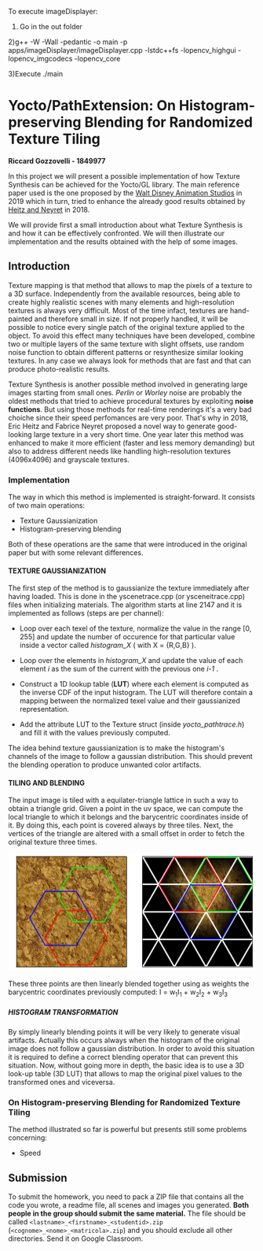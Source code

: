 To execute imageDisplayer:

1) Go in the out folder

2)g++ -W -Wall -pedantic -o main -p apps/imageDisplayer/imageDisplayer.cpp -lstdc++fs -lopencv_highgui -lopencv_imgcodecs -lopencv_core

3)Execute ./main

# Yocto/PathExtension: On Histogram-preserving Blending for Randomized Texture Tiling
 **Riccard Gozzovelli - 1849977**

In this project we will present a possible implementation of how Texture Synthesis can be achieved for the Yocto/GL library. The main reference paper used is the one proposed by the [Walt Disney Animation Studios](http://www.jcgt.org/published/0008/04/02/paper.pdf) in 2019 which in turn, tried to enhance the already good results obtained by [Heitz and Neyret](https://hal.inria.fr/hal-01824773) in 2018.

We will provide first a small introduction about what Texture Synthesis is and how it can be effectively confronted. We will then illustrate our implementation and the results obtained with the help of some images.

## Introduction
Texture mapping is that method that allows to map the pixels of a texture to a 3D surface. Independently from the available resources, being able to create highly realistic scenes with many elements and high-resolution textures is always very difficult. Most of the time infact, textures are hand-painted and therefore small in size. If not properly handled, it will be possible to notice every single patch of the original texture applied to the object. To avoid this effect many techniques have been developed, combine two or multiple layers of the same texture with slight offsets, use random noise function to obtain different patterns or resynthesize similar looking textures. In any case we always look for methods that are fast and that can produce photo-realistic results.

Texture Synthesis is another possible method involved in generating large images starting from small ones. *Perlin* or *Worley* noise are probably the oldest methods that tried to achieve procedural textures by exploiting **noise functions**. But using those methods for real-time renderings it's a very bad choiche since their speed perfomances are very poor. That's why in 2018, Eric Heitz and Fabrice Neyret proposed a novel way to generate good-looking large texture in a very short time. One year later this method was enhanced to make it more efficient (faster and less memory demanding) but also to address different needs like handling high-resolution textures (4096x4096) and grayscale textures.

### Implementation
The way in which this method is implemented is straight-forward. It consists of two main operations:

- Texture Gaussianization
- Histogram-preserving blending

Both of these operations are the same that were introduced in the original paper but with some relevant differences. 

#### TEXTURE GAUSSIANIZATION
The first step of the method is to gaussianize the texture immediately after having loaded. This is done in the yscenetrace.cpp (or ysceneitrace.cpp) files when initializing materials. 
The algorithm starts at line 2147 and it is implemented as follows (steps are per channel):

- Loop over each texel of the texture, normalize the value in the range [0, 255] and update the number of occurence for that particular value inside a vector called *histogram_X* ( with X = {R,G,B} ).

- Loop over the elements in *histogram_X* and update the value of each element *i* as the sum of the current with the previous one *i-1* .

- Construct a 1D lookup table (**LUT**) where each element is computed as the inverse CDF of the input histogram. The LUT will therefore contain a mapping between the normalized texel value and their gaussianized representation.

- Add the attribute LUT to the Texture struct (inside *yocto_pathtrace.h*) and fill it with the values previously computed. 

The idea behind texture gaussianization is to make the histogram's channels of the image to follow a gaussian distribution. This should prevent the blending operation to produce unwanted color artifacts. 




#### TILING AND BLENDING
The input image is tiled with a equilater-triangle lattice in such a way to obtain a triangle grid. Given a point in the uv space, we can compute the local triangle  to which it belongs and the barycentric coordinates inside of it. By doing this, each point is covered always by three tiles. 
Next, the vertices of the triangle are altered with a small offset in order to fetch the original texture three times.

![Image](images/tiling_and_blending.png)

These three points are then linearly blended together using as weights the barycentric coordinates previously computed: I = w<sub>1</sub>I<sub>1</sub> + w<sub>2</sub>I<sub>2</sub> + w<sub>3</sub>I<sub>3</sub>

##### HISTOGRAM TRANSFORMATION
By simply linearly blending points it will be very likely to generate visual artifacts. Actually this occurs always when the histogram of the original image does not follow a gaussian distribution. In order to avoid this situation it is required to define a correct blending operator that can prevent this situation. Now, without going more in depth, the basic idea is to use a 3D look-up table (3D LUT) that allows to map the original pixel values to the transformed ones and viceversa.

### On Histogram-preserving Blending for Randomized Texture Tiling
The method illustrated so far is powerful but presents still some problems concerning:

- Speed




## Submission

To submit the homework, you need to pack a ZIP file that contains all the code
you wrote, a readme file, all scenes and images you generated.
**Both people in the group should submit the same material.**
The file should be called `<lastname>_<firstname>_<studentid>.zip` 
(`<cognome>_<nome>_<matricola>.zip`) and you should exclude 
all other directories. Send it on Google Classroom.
 